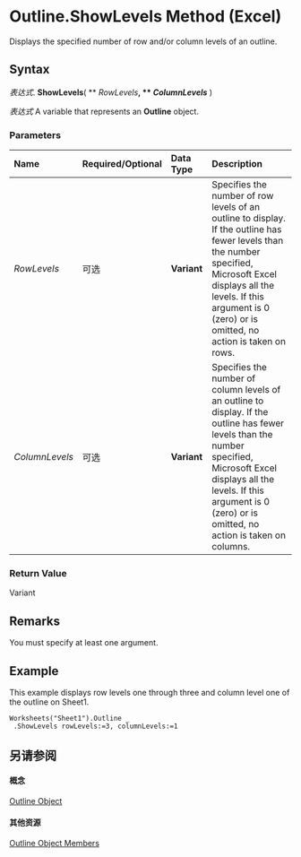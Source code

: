 
# Outline.ShowLevels Method (Excel)

Displays the specified number of row and/or column levels of an outline.


## Syntax

 _表达式_. **ShowLevels**( ** _RowLevels_**, ** _ColumnLevels_** )

 _表达式_ A variable that represents an **Outline** object.


### Parameters



|**Name**|**Required/Optional**|**Data Type**|**Description**|
|:-----|:-----|:-----|:-----|
| _RowLevels_|可选|**Variant**|Specifies the number of row levels of an outline to display. If the outline has fewer levels than the number specified, Microsoft Excel displays all the levels. If this argument is 0 (zero) or is omitted, no action is taken on rows.|
| _ColumnLevels_|可选|**Variant**|Specifies the number of column levels of an outline to display. If the outline has fewer levels than the number specified, Microsoft Excel displays all the levels. If this argument is 0 (zero) or is omitted, no action is taken on columns.|

### Return Value

Variant


## Remarks

You must specify at least one argument.


## Example

This example displays row levels one through three and column level one of the outline on Sheet1.


```
Worksheets("Sheet1").Outline _ 
 .ShowLevels rowLevels:=3, columnLevels:=1
```


## 另请参阅


#### 概念


[Outline Object](f5d50a8a-0dd9-638a-4374-5c648386a598.md)
#### 其他资源


[Outline Object Members](http://msdn.microsoft.com/library/bf8e2103-d023-fc1f-90f2-960dff36e548%28Office.15%29.aspx)